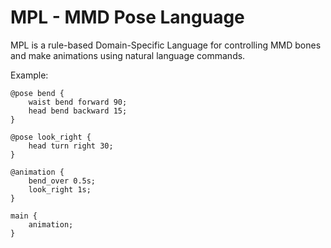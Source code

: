 # MPL - MMD Pose Language

MPL is a rule-based Domain-Specific Language for controlling MMD bones and make animations using natural language commands.

Example:

```
@pose bend {
    waist bend forward 90;
    head bend backward 15;
}

@pose look_right {
    head turn right 30;
}

@animation {
    bend_over 0.5s;
    look_right 1s;
}

main {
    animation;
}
```

